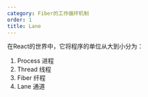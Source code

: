 ```yaml
---
category: Fiber的工作循环机制
order: 1
title: Lane
---
```


在React的世界中，它将程序的单位从大到小分为：

1. Process 进程
2. Thread 线程
3. Fiber 纤程
4. Lane 通道